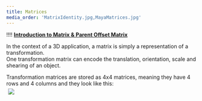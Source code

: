 ```yaml
---
title: Matrices
media_order: 'MatrixIdentity.jpg,MayaMatrices.jpg'
---
```


!!!! <i class="fa fa-play-circle"></i> [**Introduction to Matrix & Parent Offset Matrix**](https://www.youtube.com/watch?v=JOYMV-bQdlM)  

In the context of a 3D application, a matrix is simply a representation of a transformation.  
One transformation matrix can encode the translation, orientation, scale and shearing of an object.  

Transformation matrices are stored as 4x4 matrices, meaning they have 4 rows and 4 columns and they look like this:  
<img src="Matrices/MatrixIdentity.jpg" style="align:left;margin:5px 5px">  